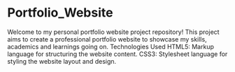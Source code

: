 # Portfolio_Website
Welcome to my personal portfolio website project repository! This project aims to create a professional portfolio website to showcase my skills, academics and learnings going on.
Technologies Used
HTML5: Markup language for structuring the website content.
CSS3: Stylesheet language for styling the website layout and design.

